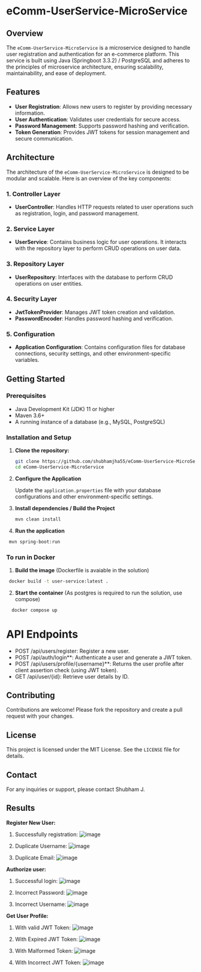 # eComm-UserService-MicroService

## Overview

The `eComm-UserService-MicroService` is a microservice designed to handle user registration and authentication for an e-commerce platform. This service is built using Java (Springboot 3.3.2) / PostgreSQL and adheres to the principles of microservice architecture, ensuring scalability, maintainability, and ease of deployment.

## Features

- **User Registration**: Allows new users to register by providing necessary information.
- **User Authentication**: Validates user credentials for secure access.
- **Password Management**: Supports password hashing and verification.
- **Token Generation**: Provides JWT tokens for session management and secure communication.

## Architecture

The architecture of the `eComm-UserService-MicroService` is designed to be modular and scalable. Here is an overview of the key components:

### 1. Controller Layer

- **UserController**: Handles HTTP requests related to user operations such as registration, login, and password management.
  
### 2. Service Layer

- **UserService**: Contains business logic for user operations. It interacts with the repository layer to perform CRUD operations on user data.

### 3. Repository Layer

- **UserRepository**: Interfaces with the database to perform CRUD operations on user entities.

### 4. Security Layer

- **JwtTokenProvider**: Manages JWT token creation and validation.
- **PasswordEncoder**: Handles password hashing and verification.

### 5. Configuration

- **Application Configuration**: Contains configuration files for database connections, security settings, and other environment-specific variables.

## Getting Started

### Prerequisites

- Java Development Kit (JDK) 11 or higher
- Maven 3.6+
- A running instance of a database (e.g., MySQL, PostgreSQL)

### Installation and Setup

1. **Clone the repository:**
   ```sh
   git clone https://github.com/shubhamjha55/eComm-UserService-MicroService.git
   cd eComm-UserService-MicroService
   ```

2. **Configure the Application**

   Update the `application.properties` file with your database configurations and other environment-specific settings.

3. **Install dependencies / Build the Project**

   ```sh
   mvn clean install
   ```
4. **Run the application**

  ```sh
   mvn spring-boot:run
   ```
### To run in Docker

1. **Build the image** (Dockerfile is avaiable in the solution)
  ```sh
   docker build -t user-service:latest .
   ```
2. **Start the container** (As postgres is required to run the solution, use compose)

 ```sh
   docker compose up
   ```

# API Endpoints

- POST /api/users/register: Register a new user.
- POST /api/auth/login**: Authenticate a user and generate a JWT token.
- POST /api/users/profile/{username}**: Returns the user profile after client assertion check (using JWT token).
- GET /api/user/{id}: Retrieve user details by ID.

## Contributing

Contributions are welcome! Please fork the repository and create a pull request with your changes.

## License

This project is licensed under the MIT License. See the `LICENSE` file for details.

## Contact

For any inquiries or support, please contact Shubham J.

## Results

**Register New User:**
1.	Successfully registration:
 ![image](https://github.com/user-attachments/assets/aea3df30-681a-4c22-9c35-385eb62601fb)

2.	Duplicate Username:
 ![image](https://github.com/user-attachments/assets/8ca10edc-5561-4b9b-b888-45616111203b)

3.	Duplicate Email:
 ![image](https://github.com/user-attachments/assets/4c2b20d7-2af0-4b75-8441-7db7f4917067)



**Authorize user:**
1.	Successful login:
 ![image](https://github.com/user-attachments/assets/13eebb77-39a0-4f65-9814-498281b3dfd9)

 
2.	Incorrect Password:
 ![image](https://github.com/user-attachments/assets/a67de89a-b594-4099-8c2f-1f99ec2857c5)


3.	Incorrect Username:
 ![image](https://github.com/user-attachments/assets/1837c02f-c75e-4840-9f7e-eace98b25bdb)

**Get User Profile:**
1.	With valid JWT Token:
 ![image](https://github.com/user-attachments/assets/2e363f88-0efe-44cb-b7b8-26910cb074f8)

2.	With Expired JWT Token:
 ![image](https://github.com/user-attachments/assets/729675fa-f3d5-4d36-ac95-6b002e00be3d)

3.	With Malformed Token:
 ![image](https://github.com/user-attachments/assets/ca6c759e-4bf0-4f75-b45b-c14978cce94f)

 
4.	With Incorrect JWT Token:
![image](https://github.com/user-attachments/assets/9fc410dd-0acd-4907-a9c0-f4d8488064ed)



